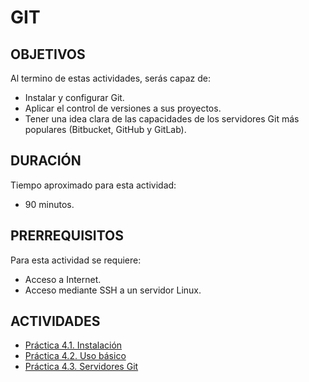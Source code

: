 # GIT

## OBJETIVOS

Al termino de estas actividades, serás capaz de:

- Instalar y configurar Git.
- Aplicar el control de versiones a sus proyectos.
- Tener una idea clara de las capacidades de los servidores Git más populares (Bitbucket, GitHub y GitLab).

## DURACIÓN

Tiempo aproximado para esta actividad:

- 90 minutos.

## PRERREQUISITOS

Para esta actividad se requiere:

- Acceso a Internet.
- Acceso mediante SSH a un servidor Linux.

## ACTIVIDADES

- [Práctica 4.1. Instalación](a01.md)
- [Práctica 4.2. Uso básico](a02.md)
- [Práctica 4.3. Servidores Git](a03.md)
